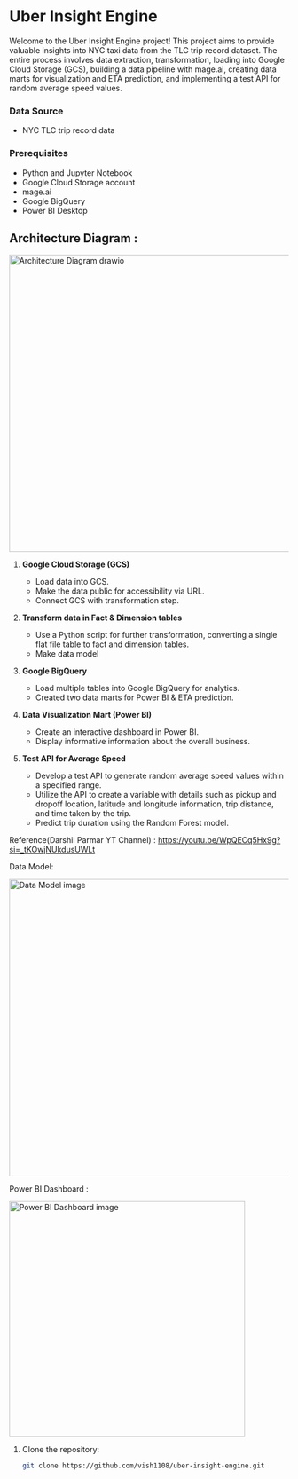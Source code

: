 # Uber Insight Engine

Welcome to the Uber Insight Engine project! This project aims to provide valuable insights into NYC taxi data from the TLC trip record dataset. The entire process involves data extraction, transformation, loading into Google Cloud Storage (GCS), building a data pipeline with mage.ai, creating data marts for visualization and ETA prediction, and implementing a test API for random average speed values.


### Data Source
- NYC TLC trip record data
  
### Prerequisites

- Python and Jupyter Notebook
- Google Cloud Storage account
- mage.ai
- Google BigQuery
- Power BI Desktop

## Architecture Diagram :
<img width="536" alt="Architecture Diagram drawio" src="https://github.com/vish1108/Uber-Insight-Engine/assets/68471486/2052925a-9c3f-46a3-a099-74b01d1b0f7a">

1. **Google Cloud Storage (GCS)**   
   - Load data into GCS.
   - Make the data public for accessibility via URL.
   - Connect GCS with transformation step.
   
2. **Transform data in Fact & Dimension tables**
   - Use a Python script for further transformation, converting a single flat file table to fact and dimension tables.
   - Make data model

3. **Google BigQuery**
   - Load multiple tables into Google BigQuery for analytics.
   - Created two data marts for Power BI & ETA prediction.
     
4. **Data Visualization Mart (Power BI)**
     - Create an interactive dashboard in Power BI.
     - Display informative information about the overall business.

5. **Test API for Average Speed**
   - Develop a test API to generate random average speed values within a specified range.
   - Utilize the API to create a variable with details such as pickup and dropoff location, latitude and longitude information, trip    distance, and time taken by the trip.
   - Predict trip duration using the Random Forest model.

Reference(Darshil Parmar YT Channel) : https://youtu.be/WpQECq5Hx9g?si=_tKOwjNUkdusUWLt

  Data Model:
  
<img width="536" alt="Data Model image" src="https://github.com/vish1108/Uber-Insight-Engine/assets/68471486/d06d98ed-93d1-46d2-9e93-aa2f7f5c8fa0">


Power BI Dashboard :


<img width="425" alt="Power BI Dashboard image" src="https://github.com/vish1108/Uber-Insight-Engine/assets/68471486/54a13e5b-f7c5-4c9e-82e4-17be0492471c">


1. Clone the repository:

   ```bash
   git clone https://github.com/vish1108/uber-insight-engine.git

   


